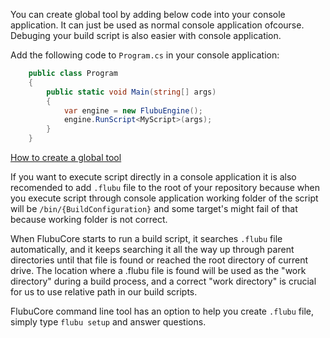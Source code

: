 You can create global tool by adding below code into your console application. It can just be used as normal console application ofcourse. Debuging your build script is also easier with console application.

Add the following code to `Program.cs` in your console application:

```c#
    public class Program
    {
        public static void Main(string[] args)
        {
            var engine = new FlubuEngine();
            engine.RunScript<MyScript>(args);
        }
    }
```

[How to create a global tool](https://docs.microsoft.com/en-us/dotnet/core/tools/global-tools-how-to-create)

If you want to execute script directly in a console application it is also recomended to add `.flubu` file to the root of your repository because when you execute script through console application working folder of the script will be `/bin/{BuildConfiguration}` and some target's might fail of that because working folder is not correct.

When FlubuCore starts to run a build script, it searches `.flubu` file automatically, and it keeps searching it all the way up through parent directories until that file is found or reached the root directory of current drive. The location where a .flubu file is found will be used as the "work directory" during a build process, and a correct "work directory" is crucial  for us to use relative path in our  build scripts.

FlubuCore command line tool has an option to help you create `.flubu` file,  simply type  `flubu setup` and answer questions.